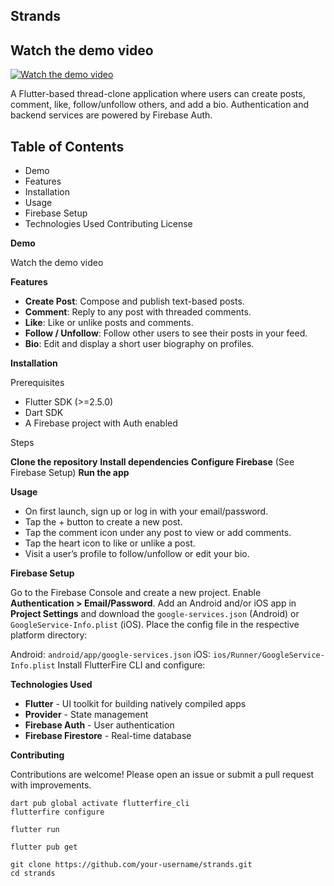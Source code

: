 
## Strands

## Watch the demo video

[![Watch the demo video](https://res.cloudinary.com/dotwo3rdr/video/upload/so_2/Screenrecording_20250516_153603_zfrtjm.jpg)](https://player.cloudinary.com/embed/?cloud_name=dotwo3rdr&public_id=Screenrecording_20250516_153603_zfrtjm&profile=cld-default)


A Flutter-based thread-clone application where users can create posts, comment, like, follow/unfollow others, and add a bio. Authentication and backend services are powered by Firebase Auth.



## Table of Contents

- Demo
- Features
- Installation
- Usage
- Firebase Setup
- Technologies Used
Contributing
License

**Demo**



Watch the demo video



**Features**

- **Create Post**: Compose and publish text-based posts.
- **Comment**: Reply to any post with threaded comments.
- **Like**: Like or unlike posts and comments.
- **Follow / Unfollow**: Follow other users to see their posts in your feed.
- **Bio**: Edit and display a short user biography on profiles.

**Installation**

Prerequisites

- Flutter SDK (>=2.5.0)
- Dart SDK
- A Firebase project with Auth enabled

Steps

**Clone the repository**
**Install dependencies**
**Configure Firebase** (See Firebase Setup)
**Run the app**

**Usage**

- On first launch, sign up or log in with your email/password.
- Tap the + button to create a new post.
- Tap the comment icon under any post to view or add comments.
- Tap the heart icon to like or unlike a post.
- Visit a user’s profile to follow/unfollow or edit your bio.

**Firebase Setup**

Go to the Firebase Console and create a new project.
Enable **Authentication > Email/Password**.
Add an Android and/or iOS app in **Project Settings** and download the `google-services.json` (Android) or `GoogleService-Info.plist` (iOS).
Place the config file in the respective platform directory:

Android: `android/app/google-services.json`
iOS: `ios/Runner/GoogleService-Info.plist`
Install FlutterFire CLI and configure:

**Technologies Used**

- **Flutter** - UI toolkit for building natively compiled apps
- **Provider** - State management
- **Firebase Auth** - User authentication
- **Firebase Firestore** - Real-time database

**Contributing**

Contributions are welcome! Please open an issue or submit a pull request with improvements.

```
dart pub global activate flutterfire_cli
flutterfire configure
```

```
flutter run
```

```
flutter pub get
```

```
git clone https://github.com/your-username/strands.git
cd strands
```
